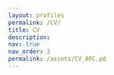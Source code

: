 ```yaml
---
layout: profiles
permalink: /CV/
title: CV
description: 
nav: true
nav_order: 3
permalink: /assets/CV_APC.pd
---
```

